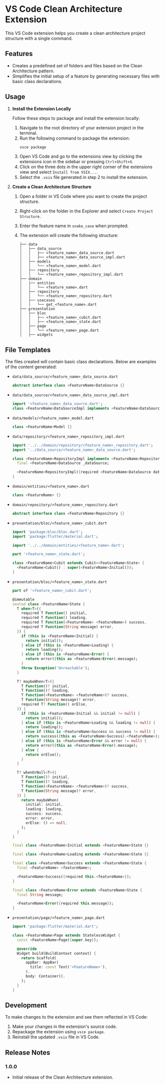# VS Code Clean Architecture Extension

This VS Code extension helps you create a clean architecture project structure with a single command.

## Features

- Creates a predefined set of folders and files based on the Clean Architecture pattern.
- Simplifies the initial setup of a feature by generating necessary files with basic class declarations.

## Usage

1. **Install the Extension Locally**

   Follow these steps to package and install the extension locally:

   1. Navigate to the root directory of your extension project in the terminal.
   2. Run the following command to package the extension:
      ```sh
      vsce package
      ```
   3. Open VS Code and go to the extensions view by clicking the extensions icon in the sidebar or pressing `Ctrl+Shift+X`.
   4. Click on the three dots in the upper right corner of the extensions view and select `Install from VSIX...`.
   5. Select the `.vsix` file generated in step 2 to install the extension.

2. **Create a Clean Architecture Structure**

   1. Open a folder in VS Code where you want to create the project structure.
   2. Right-click on the folder in the Explorer and select `Create Project Structure`.
   3. Enter the feature name in `snake_case` when prompted.
   4. The extension will create the following structure:

      ```
      ├── data
      │   ├── data_source
      │   │   ├── <feature_name>_data_source.dart
      │   │   ├── <feature_name>_data_source_impl.dart
      │   ├── models
      │   │   └── <feature_name>_model.dart
      │   ├── repository
      │   │   └── <feature_name>_repository_impl.dart
      ├── domain
      │   ├── entities
      │   │   └── <feature_name>.dart
      │   ├── repository
      │   │   └── <feature_name>_repository.dart
      │   ├── usecases
      │   │   └── get_<feature_name>.dart
      ├── presentation
      │   ├── bloc
      │   │   ├── <feature_name>_cubit.dart
      │   │   ├── <feature_name>_state.dart
      │   ├── page
      │   │   └── <feature_name>_page.dart
      │   ├── widgets
      ```

## File Templates

The files created will contain basic class declarations. Below are examples of the content generated:

- `data/data_source/<feature_name>_data_source.dart`

  ```dart
  abstract interface class <FeatureName>DataSource {}
  ```

- `data/data_source/<feature_name>_data_source_impl.dart`

  ```dart
  import '<feature_name>_data_source.dart';
  class <FeatureName>DataSourceImpl implements <FeatureName>DataSource {}
  ```

- `data/models/<feature_name>_model.dart`

  ```dart
  class <FeatureName>Model {}
  ```

- `data/repository/<feature_name>_repository_impl.dart`

  ```dart
  import '../../domain/repository/<feature_name>_repository.dart';
  import '../data_source/<feature_name>_data_source.dart';

  class <FeatureName>RepositoryImpl implements <FeatureName>Repository {
    final <FeatureName>DataSource _dataSource;

    <FeatureName>RepositoryImpl({required <FeatureName>DataSource dataSource}) : _dataSource = dataSource;
  }
  ```

- `domain/entities/<feature_name>.dart`

  ```dart
  class <FeatureName> {}
  ```

- `domain/repository/<feature_name>_repository.dart`

  ```dart
  abstract interface class <FeatureName>Repository {}
  ```

- `presentation/bloc/<feature_name>_cubit.dart`

  ```dart
  import 'package:bloc/bloc.dart';
  import 'package:flutter/material.dart';

  import '../../domain/entities/<feature_name>.dart';

  part '<feature_name>_state.dart';

  class <FeatureName>Cubit extends Cubit<<FeatureName>State> {
    <FeatureName>Cubit() : super(<FeatureName>Initial());
  }
  ```

- `presentation/bloc/<feature_name>_state.dart`

  ```dart
  part of '<feature_name>_cubit.dart';

  @immutable
  sealed class <FeatureName>State {
    T when<T>({
      required T Function() initial,
      required T Function() loading,
      required T Function(<FeatureName> <featureName>) success,
      required T Function(String message) error,
    }) {
      if (this is <FeatureName>Initial) {
        return initial();
      } else if (this is <FeatureName>Loading) {
        return loading();
      } else if (this is <FeatureName>Error) {
        return error((this as <FeatureName>Error).message);
      }
      throw Exception('Unreachable');
    }

    T? maybeWhen<T>({
      T Function()? initial,
      T Function()? loading,
      T Function(<FeatureName> <featureName>)? success,
      T Function(String message)? error,
      required T? Function() orElse,
    }) {
      if (this is <FeatureName>Initial && initial != null) {
        return initial();
      } else if (this is <FeatureName>Loading && loading != null) {
        return loading();
      } else if (this is <FeatureName>Success && success != null) {
        return success((this as <FeatureName>Success).<featureName>);
      } else if (this is <FeatureName>Error && error != null) {
        return error((this as <FeatureName>Error).message);
      } else {
        return orElse();
      }
    }

    T? whenOrNull<T>({
      T Function()? initial,
      T Function()? loading,
      T Function(<FeatureName> <featureName>)? success,
      T Function(String message)? error,
    }) {
      return maybeWhen(
        initial: initial,
        loading: loading,
        success: success,
        error: error,
        orElse: () => null,
      );
    }
  }

  final class <FeatureName>Initial extends <FeatureName>State {}

  final class <FeatureName>Loading extends <FeatureName>State {}

  final class <FeatureName>Success extends <FeatureName>State {
    final <FeatureName> <featureName>;

    <FeatureName>Success({required this.<featureName>});
  }

  final class <FeatureName>Error extends <FeatureName>State {
    final String message;

    <FeatureName>Error({required this.message});
  }
  ```

- `presentation/page/<feature_name>_page.dart`

  ```dart
  import 'package:flutter/material.dart';

  class <FeatureName>Page extends StatelessWidget {
    const <FeatureName>Page({super.key});

    @override
    Widget build(BuildContext context) {
      return Scaffold(
        appBar: AppBar(
          title: const Text('<FeatureName>'),
        ),
        body: Container(),
      );
    }
  }
  ```

## Development

To make changes to the extension and see them reflected in VS Code:

1. Make your changes in the extension's source code.
2. Repackage the extension using `vsce package`.
3. Reinstall the updated `.vsix` file in VS Code.

## Release Notes

### 1.0.0

- Initial release of the Clean Architecture extension.

